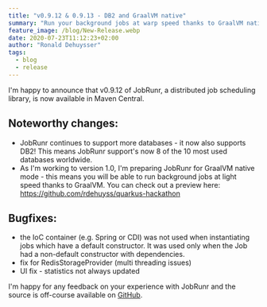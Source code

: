 ```yaml
---
title: "v0.9.12 & 0.9.13 - DB2 and GraalVM native"
summary: "Run your background jobs at warp speed thanks to GraalVM native mode."
feature_image: /blog/New-Release.webp
date: 2020-07-23T11:12:23+02:00
author: "Ronald Dehuysser"
tags:
  - blog
  - release
---
```

I'm happy to announce that v0.9.12 of JobRunr, a distributed job scheduling library, is now available in Maven Central.

## Noteworthy changes:

- JobRunr continues to support more databases - it now also supports DB2! This means JobRunr support's now 8 of the 10 most used databases worldwide.
- As I'm working to version 1.0, I'm preparing JobRunr for GraalVM native mode - this means you will be able to run background jobs at light speed thanks to GraalVM. You can check out a preview here: https://github.com/rdehuyss/quarkus-hackathon

## Bugfixes:
- the IoC container (e.g. Spring or CDI) was not used when instantiating jobs which have a default constructor. It was used only when the Job had a non-default constructor with dependencies.
- fix for RedisStorageProvider (multi threading issues)
- UI fix - statistics not always updated

I'm happy for any feedback on your experience with JobRunr and the source is off-course available on [GitHub](https://github.com/jobrunr/jobrunr).